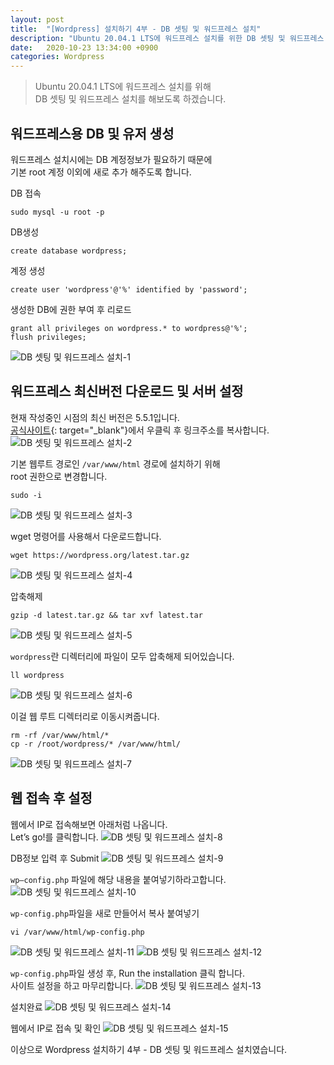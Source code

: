 ```yaml
---
layout: post
title:  "[Wordpress] 설치하기 4부 - DB 셋팅 및 워드프레스 설치"
description: "Ubuntu 20.04.1 LTS에 워드프레스 설치를 위한 DB 셋팅 및 워드프레스 설치"
date:   2020-10-23 13:34:00 +0900
categories: Wordpress
---
```

>Ubuntu 20.04.1 LTS에 워드프레스 설치를 위해  
>DB 셋팅 및 워드프레스 설치를 해보도록 하겠습니다.

## 워드프레스용 DB 및 유저 생성

워드프레스 설치시에는 DB 계정정보가 필요하기 때문에  
기본 root 계정 이외에 새로 추가 해주도록 합니다.

DB 접속
```
sudo mysql -u root -p
```

DB생성
```
create database wordpress;
```

계정 생성
```
create user 'wordpress'@'%' identified by 'password';
```

생성한 DB에 권한 부여 후 리로드
```
grant all privileges on wordpress.* to wordpress@'%';
flush privileges;
```

![DB 셋팅 및 워드프레스 설치-1](/assets/images/2020-10-23/db-setting-and-wordpress-installation-1.png)

## 워드프레스 최신버전 다운로드 및 서버 설정
현재 작성중인 시점의 최신 버전은 5.5.1입니다.  
[공식사이트](https://wordpress.org/download/){: target="_blank"}에서 우클릭 후 링크주소를 복사합니다.
![DB 셋팅 및 워드프레스 설치-2](/assets/images/2020-10-23/db-setting-and-wordpress-installation-2.png)

기본 웹루트 경로인 `/var/www/html` 경로에 설치하기 위해  
root 권한으로 변경합니다.
```
sudo -i
```
![DB 셋팅 및 워드프레스 설치-3](/assets/images/2020-10-23/db-setting-and-wordpress-installation-3.png)

wget 명령어를 사용해서 다운로드합니다.
```
wget https://wordpress.org/latest.tar.gz
```
![DB 셋팅 및 워드프레스 설치-4](/assets/images/2020-10-23/db-setting-and-wordpress-installation-4.png)


압축해제
```
gzip -d latest.tar.gz && tar xvf latest.tar
```
![DB 셋팅 및 워드프레스 설치-5](/assets/images/2020-10-23/db-setting-and-wordpress-installation-5.png)

`wordpress`란 디렉터리에 파일이 모두 압축해제 되어있습니다.
```
ll wordpress
```
![DB 셋팅 및 워드프레스 설치-6](/assets/images/2020-10-23/db-setting-and-wordpress-installation-6.png)

이걸 웹 루트 디렉터리로 이동시켜줍니다.
```
rm -rf /var/www/html/*
cp -r /root/wordpress/* /var/www/html/
```
![DB 셋팅 및 워드프레스 설치-7](/assets/images/2020-10-23/db-setting-and-wordpress-installation-7.png)

## 웹 접속 후 설정
웹에서 IP로 접속해보면 아래처럼 나옵니다.  
Let’s go!를 클릭합니다.
![DB 셋팅 및 워드프레스 설치-8](/assets/images/2020-10-23/db-setting-and-wordpress-installation-8.png)

 DB정보 입력 후 Submit
![DB 셋팅 및 워드프레스 설치-9](/assets/images/2020-10-23/db-setting-and-wordpress-installation-9.png)

`wp–config.php` 파일에 해당 내용을 붙여넣기하라고합니다.
![DB 셋팅 및 워드프레스 설치-10](/assets/images/2020-10-23/db-setting-and-wordpress-installation-10.png)


`wp-config.php`파일을 새로 만들어서 복사 붙여넣기
```
vi /var/www/html/wp-config.php
```


![DB 셋팅 및 워드프레스 설치-11](/assets/images/2020-10-23/db-setting-and-wordpress-installation-11.png)
![DB 셋팅 및 워드프레스 설치-12](/assets/images/2020-10-23/db-setting-and-wordpress-installation-12.png)

`wp-config.php`파일 생성 후, Run the installation 클릭 합니다.  
사이트 설정을 하고 마무리합니다.
![DB 셋팅 및 워드프레스 설치-13](/assets/images/2020-10-23/db-setting-and-wordpress-installation-13.png)

설치완료
![DB 셋팅 및 워드프레스 설치-14](/assets/images/2020-10-23/db-setting-and-wordpress-installation-14.png)

웹에서 IP로 접속 및 확인
![DB 셋팅 및 워드프레스 설치-15](/assets/images/2020-10-23/db-setting-and-wordpress-installation-15.png)

이상으로 Wordpress 설치하기 4부 - DB 셋팅 및 워드프레스 설치였습니다.
